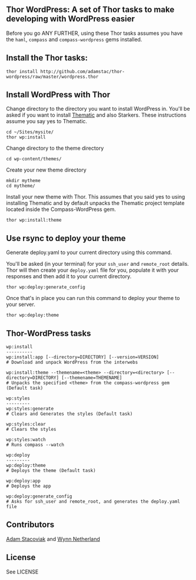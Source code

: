 ## Thor WordPress: A set of Thor tasks to make developing with WordPress easier

Before you go ANY FURTHER, using these Thor tasks assumes you have the `haml`, `compass` and `compass-wordpress` gems installed.

## Install the Thor tasks:

    thor install http://github.com/adamstac/thor-wordpress/raw/master/wordpress.thor

## Install WordPress with Thor

Change directory to the directory you want to install WordPress in. You'll be asked if you want to install [Thematic](http://themeshaper.com/thematic/) and also Starkers. These instructions assume you say yes to Thematic.

    cd ~/Sites/mysite/
    thor wp:install

Change directory to the theme directory

    cd wp-content/themes/

Create your new theme directory

    mkdir mytheme
    cd mytheme/

Install your new theme with Thor. This assumes that you said yes to using installing Thematic and by default unpacks the Thematic project template located inside the Compass-WordPress gem.

    thor wp:install:theme
    
## Use rsync to deploy your theme

Generate deploy.yaml to your current directory using this command.

You'll be asked (in your terminal) for your `ssh_user` and `remote_root` details. Thor will then create your `deploy.yaml` file for you, populate it with your responses and then add it to your current directory.

    thor wp:deploy:generate_config
    
Once that's in place you can run this command to deploy your theme to your server.

    thor wp:deploy:theme

## Thor-WordPress tasks

    wp:install
    ----------
    wp:install:app [--directory=DIRECTORY] [--version=VERSION]
    # Download and unpack WordPress from the interwebs
 
    wp:install:theme --themename=<theme> --directory=<directory> [--directory=DIRECTORY] [--themename=THEMENAME]
    # Unpacks the specified <theme> from the compass-wordpress gem (Default task)
 
    wp:styles
    ---------
    wp:styles:generate
    # Clears and Generates the styles (Default task)
 
    wp:styles:clear
    # Clears the styles
 
    wp:styles:watch
    # Runs compass --watch
 
    wp:deploy
    ---------
    wp:deploy:theme
    # Deploys the theme (Default task)
 
    wp:deploy:app
    # Deploys the app
 
    wp:deploy:generate_config
    # Asks for ssh_user and remote_root, and generates the deploy.yaml file
    
## Contributors

[Adam Stacoviak](http://adamstacoviak.com/) and [Wynn Netherland](http://wynnnetherland.com/)
    
## License

See LICENSE
